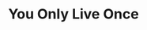 ---
ee_id: '2207'
site: '1'
type: '2'
long_id: 2012-134 YOLO
url: 2012-134-yolo
title: You Only Live Once
year: '2012'
medium: Institutional Social Media Campaign
commission:
dims:
pitch: 'Viewers of my show at the Carnegie Museum of Art were encouraged to share
  thoughts / images of the show online using the tag #YOLO. :)'
ps:
live_url: https://twitter.com/search?q=cory%20arcangel%20%23YOLO&src=typd
related:
youtube:
imgs: carnegie-pittsburgh-2012-09-install-1-database-TL.jpg
subheading:
display_year: '2012'
download:
add_credit: In collaboration with The Carnegie Museum of Art
add_credits:
related_code:
layout: things-i-made
---